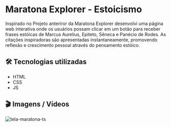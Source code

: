 # Maratona Explorer - Estoicismo

Inspirado no Projeto anteriror da Maratona Explorer desenvolvi uma página web interativa onde os usuários possam clicar em um botão para receber frases estóicas de Marcus Aurelius, Epiteto, Sêneca e Panécio de Rodes. 
As citações inspiradoras são apresentadas instantaneamente, promovendo reflexão e crescimento pessoal através do pensamento estóico.

## 🛠️ Tecnologias utilizadas
- HTML
- CSS
- JS

## 🎬 Imagens / Vídeos

![tela-maratona-ts](https://github.com/Mctks2/RS-maratona-exp-TS/assets/62295808/157b0f27-052c-4de0-8005-6c2c0efb97d2)
